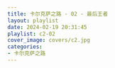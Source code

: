 ```yaml
---
title: 卡尔克萨之路 - 02 - 最后王者
layout: playlist
date: 2024-02-19 20:31:45
playlist: c2-02
cover_image: covers/c2.jpg
categories:
- 卡尔克萨之路
---
```

